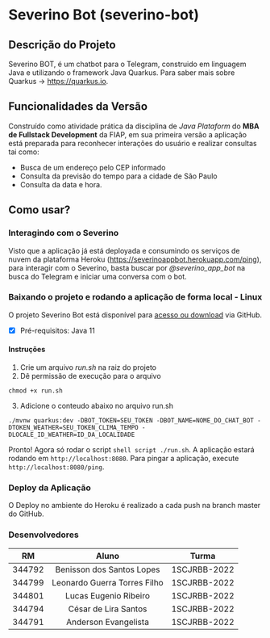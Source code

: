 # Severino Bot (severino-bot)

## Descrição do Projeto

Severino BOT, é um chatbot para o Telegram, construido em linguagem Java e utilizando o framework Java Quarkus. Para saber mais sobre Quarkus -> https://quarkus.io.

## Funcionalidades da Versão 

Construído como atividade prática da disciplina de _Java Plataform_ do __MBA de Fullstack Development__ da FIAP, em sua primeira versão a aplicação está preparada para reconhecer interações do usuário e realizar consultas tai como: 
* Busca de um endereço pelo CEP informado
* Consulta da previsão do tempo para a cidade de São Paulo
* Consulta da data e hora. 

## Como usar?

### Interagindo com o Severino

Visto que a aplicação já está deployada e consumindo os serviços de nuvem da plataforma Heroku (https://severinoappbot.herokuapp.com/ping), para interagir com o Severino, basta buscar por _@severino_app_bot_ na busca do Telegram e iniciar uma conversa com o bot. 

### Baixando o projeto e rodando a aplicação de forma local - Linux

O projeto Severino Bot está disponível para [acesso ou download](https://github.com/grupojavafiap/severino-bot) via GitHub. 

- [x] Pré-requisitos:  Java 11


#### Instruções 
1. Crie um arquivo _run.sh_ na raiz do projeto
2. Dê permissão de execução para o arquivo
```shell script
chmod +x run.sh
```

3. Adicione o conteudo abaixo no arquivo run.sh 
```shell script
./mvnw quarkus:dev -DBOT_TOKEN=SEU_TOKEN -DBOT_NAME=NOME_DO_CHAT_BOT -DTOKEN_WEATHER=SEU_TOKEN_CLIMA_TEMPO -DLOCALE_ID_WEATHER=ID_DA_LOCALIDADE
```

Pronto! Agora só rodar o script  `shell script ./run.sh`. A aplicação estará rodando em `http://localhost:8080`. Para pingar a aplicação, execute `http://localhost:8080/ping`. 

### Deploy da Aplicação
O Deploy no ambiente do Heroku é realizado a cada push na branch master do GitHub.

### Desenvolvedores

| RM  | Aluno | Turma |
| ------------- |:-------------:| --------- | 
| 344792      | Benisson dos Santos Lopes     | 1SCJRBB-2022 |
| 344799      | Leonardo Guerra Torres Filho     | 1SCJRBB-2022 |
| 344801      | Lucas Eugenio Ribeiro     | 1SCJRBB-2022 |
| 344794      | César de Lira Santos     | 1SCJRBB-2022 |
| 344791      | Anderson Evangelista     | 1SCJRBB-2022 |